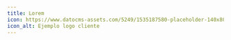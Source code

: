 ```yaml
---
title: Lorem
icon: https://www.datocms-assets.com/5249/1535187580-placeholder-140x80.png
icon_alt: Ejemplo logo cliente
---
```


